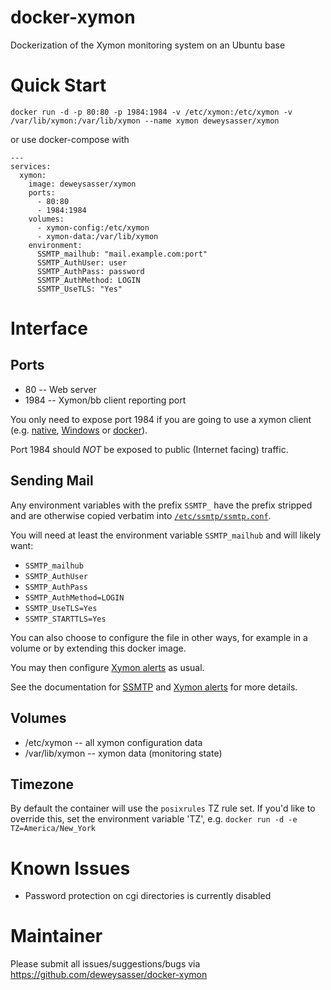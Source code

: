 docker-xymon
============

Dockerization of the Xymon monitoring system on an Ubuntu base

Quick Start
===========

    docker run -d -p 80:80 -p 1984:1984 -v /etc/xymon:/etc/xymon -v /var/lib/xymon:/var/lib/xymon --name xymon deweysasser/xymon

or use docker-compose with

```
---
services:
  xymon:
    image: deweysasser/xymon
    ports:
      - 80:80
      - 1984:1984
    volumes:
      - xymon-config:/etc/xymon
      - xymon-data:/var/lib/xymon
    environment:
      SSMTP_mailhub: "mail.example.com:port"
      SSMTP_AuthUser: user
      SSMTP_AuthPass: password
      SSMTP_AuthMethod: LOGIN
      SSMTP_UseTLS: "Yes"
```

Interface
=========

Ports
-----

* 80 -- Web server
* 1984 -- Xymon/bb client reporting port

You only need to expose port 1984 if you are going to use a xymon
client
(e.g. [native](http://packages.ubuntu.com/trusty/net/xymon-client),
[Windows](http://bbwin.sourceforge.net/) or
[docker](https://hub.docker.com/r/deweysasser/xymon-client/)).

Port 1984 should *NOT* be exposed to public (Internet facing) traffic.

Sending Mail
------------

Any environment variables with the prefix `SSMTP_` have the prefix
stripped and are otherwise copied verbatim into
[`/etc/ssmtp/ssmtp.conf`](https://linux.die.net/man/5/ssmtp.conf).

You will need at least the environment variable `SSMTP_mailhub` and
will likely want:

* `SSMTP_mailhub`
* `SSMTP_AuthUser`
* `SSMTP_AuthPass`
* `SSMTP_AuthMethod=LOGIN`
* `SSMTP_UseTLS=Yes`
* `SSMTP_STARTTLS=Yes`

You can also choose to configure the file in other ways, for example
in a volume or by extending this docker image.

You may then configure [Xymon
alerts](http://xymon.sourceforge.net/xymon/help/xymon-alerts.html) as
usual.

See the documentation for
[SSMTP](https://linux.die.net/man/5/ssmtp.conf) and [Xymon
alerts](http://xymon.sourceforge.net/xymon/help/xymon-alerts.html) for
more details.

Volumes
-------

* /etc/xymon -- all xymon configuration data
* /var/lib/xymon -- xymon data (monitoring state)

Timezone
--------

By default the container will use the `posixrules` TZ rule set. If
you'd like to override this, set the environment variable 'TZ',
e.g. `docker run -d -e TZ=America/New_York`


Known Issues
============

* Password protection on cgi directories is currently disabled

Maintainer
==========

Please submit all issues/suggestions/bugs via
https://github.com/deweysasser/docker-xymon
